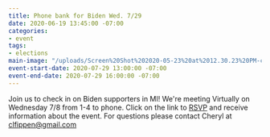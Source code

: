 ```yaml
---
title: Phone bank for Biden Wed. 7/29
date: 2020-06-19 13:45:00 -07:00
categories:
- event
tags:
- elections
main-image: "/uploads/Screen%20Shot%202020-05-23%20at%2012.30.23%20PM-c4f6be.png"
event-start-date: 2020-07-29 13:00:00 -07:00
event-end-date: 2020-07-29 16:00:00 -07:00
---
```


Join us to check in on Biden supporters in MI! 
We're meeting Virtually on Wednesday 7/8 from 1-4 to phone.  Click on the link to [RSVP](https://docs.google.com/forms/d/e/1FAIpQLSfwlFPJXHXb-t4OWNUziCxzaOE3NhWvNrLvJKyJQ-6OptPoaA/viewformhttp://) and receive information about the event. For questions please contact Cheryl at clfippen@gmail.com
